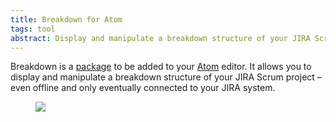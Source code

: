 ```yaml
---
title: Breakdown for Atom
tags: tool
abstract: Display and manipulate a breakdown structure of your JIRA Scrum project – even offline and only eventually connected to your JIRA system.
---
```

Breakdown is a [package](http://atom.io/packages/breakdown) to be added to your [Atom](http://atom.io) editor. It allows you to display and manipulate a breakdown structure of your JIRA Scrum project – even offline and only eventually connected to your JIRA system.

<figure>
<img src="/img/breakdown/breakdown.gif" />
</figure>

